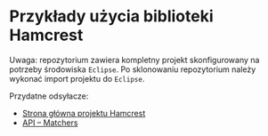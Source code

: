 # Przykłady użycia biblioteki Hamcrest

Uwaga: repozytorium zawiera kompletny projekt skonfigurowany na potrzeby środowiska
`Eclipse`. Po sklonowaniu repozytorium należy wykonać import projektu do `Eclipse`.

Przydatne odsyłacze:

- [Strona główna projektu Hamcrest](http://hamcrest.org/)
- [API – Matchers](http://hamcrest.org/JavaHamcrest/javadoc/1.3/org/hamcrest/Matchers.html)
